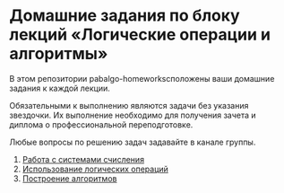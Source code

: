 # Домашние задания по блоку лекций «Логические операции и алгоритмы»

В этом репозитории раbalgo-homeworksсположены ваши домашние задания к каждой лекции. 

Обязательными к выполнению являются задачи без указания звездочки. Их выполнение необходимо для получения зачета и диплома о профессиональной переподготовке.

Любые вопросы по решению задач задавайте в канале группы.

1. [Работа с системами счисления](https://github.com/netology-code/balgo-homeworks/blob/main/1/1.md)
2. [Использование логических операций](https://github.com/netology-code/balgo-homeworks/blob/main/2/2.md)
3. [Построение алгоритмов](https://github.com/netology-code/balgo-homeworks/blob/main/3.md)
